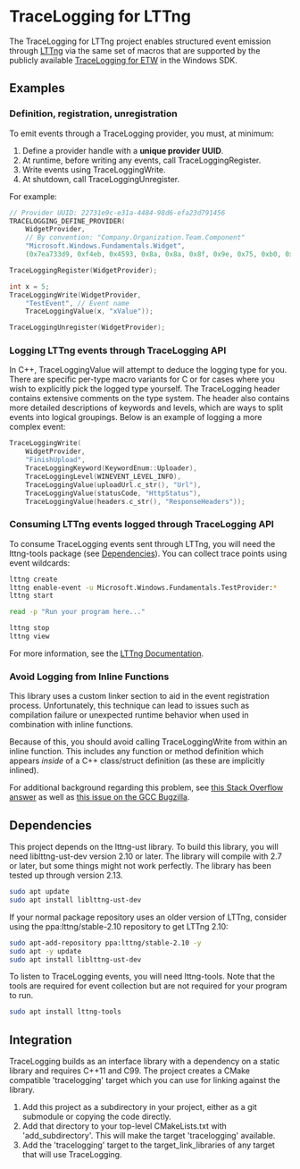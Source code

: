 # TraceLogging for LTTng

The TraceLogging for LTTng project enables structured event emission through
[LTTng](https://lttng.org/) via the same set of macros that are supported by the
publicly available [TraceLogging for
ETW](https://docs.microsoft.com/windows/win32/tracelogging/trace-logging-about)
in the Windows SDK.

## Examples

### Definition, registration, unregistration

To emit events through a TraceLogging provider, you must, at minimum:

1) Define a provider handle with a **unique provider UUID**.
2) At runtime, before writing any events, call TraceLoggingRegister.
3) Write events using TraceLoggingWrite.
4) At shutdown, call TraceLoggingUnregister.

For example:

```cpp
// Provider UUID: 22731e9c-e31a-4484-98d6-efa23d791456
TRACELOGGING_DEFINE_PROVIDER(
    WidgetProvider,
    // By convention: "Company.Organization.Team.Component"
    "Microsoft.Windows.Fundamentals.Widget",
    (0x7ea733d9, 0xf4eb, 0x4593, 0x8a, 0x8a, 0x8f, 0x9e, 0x75, 0xb0, 0x80, 0x04));

TraceLoggingRegister(WidgetProvider);

int x = 5;
TraceLoggingWrite(WidgetProvider,
    "TestEvent", // Event name
    TraceLoggingValue(x, "xValue"));

TraceLoggingUnregister(WidgetProvider);
```

### Logging LTTng events through TraceLogging API

In C++, TraceLoggingValue will attempt to deduce the logging type for you. There are specific per-type macro variants for C or for cases
where you wish to explicitly pick the logged type yourself. The TraceLogging header contains extensive comments on the type system.
The header also contains more detailed descriptions of keywords and levels, which are ways to split events into logical groupings.
Below is an example of logging a more complex event:

```cpp
TraceLoggingWrite(
    WidgetProvider,
    "FinishUpload",
    TraceLoggingKeyword(KeywordEnum::Uploader),
    TraceLoggingLevel(WINEVENT_LEVEL_INFO),
    TraceLoggingValue(uploadUrl.c_str(), "Url"),
    TraceLoggingValue(statusCode, "HttpStatus"),
    TraceLoggingValue(headers.c_str(), "ResponseHeaders"));
```

### Consuming LTTng events logged through TraceLogging API

To consume TraceLogging events sent through LTTng, you will need the lttng-tools package (see [Dependencies](#Dependencies)). You can collect trace points using event wildcards:

```bash
lttng create
lttng enable-event -u Microsoft.Windows.Fundamentals.TestProvider:*
lttng start

read -p "Run your program here..."

lttng stop
lttng view
```

For more information, see the [LTTng Documentation](https://lttng.org/docs/v2.10/).

### Avoid Logging from Inline Functions

This library uses a custom linker section to aid in the event registration process. Unfortunately, this technique can
lead to issues such as compilation failure or unexpected runtime behavior when used in combination with inline
functions.

Because of this, you should avoid calling TraceLoggingWrite from within an inline function. This includes any function
or method definition which appears _inside_ of a C++ class/struct definition (as these are implicitly inlined).

For additional background regarding this problem, see [this Stack Overflow answer](https://stackoverflow.com/questions/35091862/inline-static-data-causes-a-section-type-conflict/35441900#35441900) as well as [this issue on the GCC Bugzilla](https://gcc.gnu.org/bugzilla/show_bug.cgi?id=41091).

## Dependencies

This project depends on the lttng-ust library. To build this library, you will need liblttng-ust-dev version 2.10 or later.
The library will compile with 2.7 or later, but some things might not work perfectly. The library has been tested up through
version 2.13.

```bash
sudo apt update
sudo apt install liblttng-ust-dev
```

If your normal package repository uses an older version of LTTng, consider using the ppa:lttng/stable-2.10 repository to get LTTng 2.10:

```bash
sudo apt-add-repository ppa:lttng/stable-2.10 -y
sudo apt -y update
sudo apt install liblttng-ust-dev
```

To listen to TraceLogging events, you will need lttng-tools. Note that the tools are required for event collection
but are not required for your program to run.

```bash
sudo apt install lttng-tools
```

## Integration

TraceLogging builds as an interface library with a dependency on a static library and requires C++11 and C99. The project creates a CMake compatible 'tracelogging' target which you can use for linking against the library.

1. Add this project as a subdirectory in your project, either as a git submodule or copying the code directly.
2. Add that directory to your top-level CMakeLists.txt with 'add_subdirectory'. This will make the target 'tracelogging' available.  
3. Add the 'tracelogging' target to the target_link_libraries of any target that will use TraceLogging.
